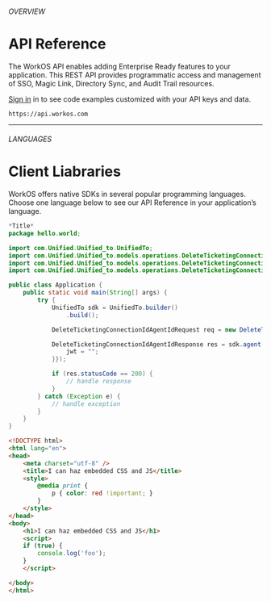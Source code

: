 ###### OVERVIEW
# API Reference
The WorkOS API enables adding Enterprise Ready features to your application. This REST
API provides programmatic access and management of SSO, Magic Link, Directory Sync,
and Audit Trail resources.

[Sign in](#qwe) in to see code examples customized with your API keys and data.

```
https://api.workos.com
```
---
###### LANGUAGES
# Client Liabraries
WorkOS offers native SDKs in several popular programming languages. Choose one
language below to see our API Reference in your application’s language.

```java
*Title*
package hello.world;

import com.Unified.Unified_to.UnifiedTo;
import com.Unified.Unified_to.models.operations.DeleteTicketingConnectionIdAgentIdRequest;
import com.Unified.Unified_to.models.operations.DeleteTicketingConnectionIdAgentIdResponse;
import com.Unified.Unified_to.models.operations.DeleteTicketingConnectionIdAgentIdSecurity;

public class Application {
    public static void main(String[] args) {
        try {
            UnifiedTo sdk = UnifiedTo.builder()
                .build();

            DeleteTicketingConnectionIdAgentIdRequest req = new DeleteTicketingConnectionIdAgentIdRequest("quibusdam", "unde");            

            DeleteTicketingConnectionIdAgentIdResponse res = sdk.agent.deleteTicketingConnectionIdAgentId(req, new DeleteTicketingConnectionIdAgentIdSecurity("nulla") {{
                jwt = "";
            }});

            if (res.statusCode == 200) {
                // handle response
            }
        } catch (Exception e) {
            // handle exception
        }
    }
}
```

```html
<!DOCTYPE html>
<html lang="en">
<head>
	<meta charset="utf-8" />
	<title>I can haz embedded CSS and JS</title>
	<style>
		@media print {
			p { color: red !important; }
		}
	</style>
</head>
<body>
	<h1>I can haz embedded CSS and JS</h1>
	<script>
	if (true) {
		console.log('foo');
	}
	</script>

</body>
</html>
```
